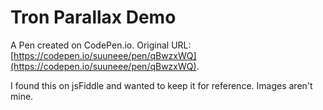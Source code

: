 # Tron Parallax Demo

A Pen created on CodePen.io. Original URL: [https://codepen.io/suuneee/pen/qBwzxWQ](https://codepen.io/suuneee/pen/qBwzxWQ).

I found this on jsFiddle and wanted to keep it for reference. Images aren't mine.
